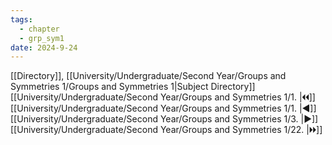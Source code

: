```yaml
---
tags:
  - chapter
  - grp_sym1
date: 2024-9-24
---
```

[[Directory]], [[University/Undergraduate/Second Year/Groups and Symmetries 1/Groups and Symmetries 1|Subject Directory]]
[[University/Undergraduate/Second Year/Groups and Symmetries 1/1. |🞀🞀]] [[University/Undergraduate/Second Year/Groups and Symmetries 1/1. |◀]] [[University/Undergraduate/Second Year/Groups and Symmetries 1/3. |▶]] [[University/Undergraduate/Second Year/Groups and Symmetries 1/22. |🞂🞂]]
# 
## 
### 